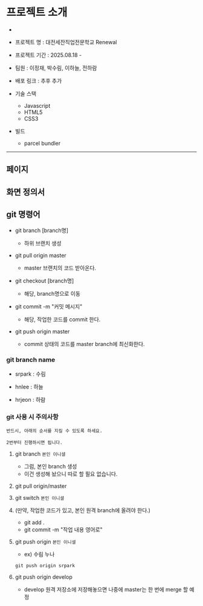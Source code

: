 # 프로젝트 소개
* 
* 프로젝트 명 : 대전세잔직업전문학교 Renewal

* 프로젝트 기간 : 2025.08.18 -

* 팀원 : 이정재, 박수림, 이하늘, 전하람

* 배포 링크 : 추후 추가

* 기술 스택
	- Javascript
	- HTML5
	- CSS3
	
* 빌드
	- parcel bundler

---


## 페이지

## 화면 정의서

## git 명령어
* git branch [branch명]
	- 하위 브랜치 생성

* git pull origin master
	- master 브랜치의 코드 받아온다.

* git checkout [branch명]
	- 해당, branch명으로 이동

* git commit -m "커밋 메시지"
	- 해당, 작업한 코드를 commit 한다.

* git push origin master
	- commit 상태의 코드를 master branch에 최신화한다.


### git branch name
* srpark : 수림

* hnlee : 하늘

* hrjeon : 하람


### git 사용 시 주의사항
```
반드시, 아래의 순서를 지킬 수 있도록 하세요.

2번부터 진행하시면 됩니다.
```
1. git branch `본인 이니셜`
	- 그럼, 본인 branch 생성
	- 이건 생성해 놨으니 따로 할 필요 없습니다.

2. git pull origin/master

3. git switch `본인 이니셜`

4. (만약, 작업한 코드가 있고, 본인 원격 branch에 올려야 한다.)
	- git add .
	- git commit -m "작업 내용 영어로"

5. git push origin `본인 이니셜`
	- ex) 수림 누나
	```
	git push origin srpark
	```

6. git push origin develop
	- develop 원격 저장소에 저장해놓으면 나중에 master는 한 번에 merge 할 예정